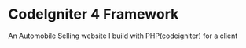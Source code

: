# CodeIgniter 4 Framework

An Automobile Selling website I build with PHP(codeigniter) for a client

